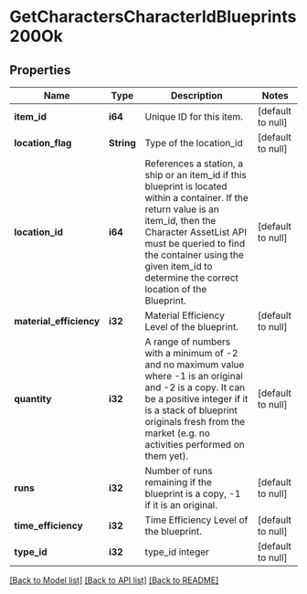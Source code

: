# GetCharactersCharacterIdBlueprints200Ok

## Properties
Name | Type | Description | Notes
------------ | ------------- | ------------- | -------------
**item_id** | **i64** | Unique ID for this item. | [default to null]
**location_flag** | **String** | Type of the location_id | [default to null]
**location_id** | **i64** | References a station, a ship or an item_id if this blueprint is located within a container. If the return value is an item_id, then the Character AssetList API must be queried to find the container using the given item_id to determine the correct location of the Blueprint. | [default to null]
**material_efficiency** | **i32** | Material Efficiency Level of the blueprint. | [default to null]
**quantity** | **i32** | A range of numbers with a minimum of -2 and no maximum value where -1 is an original and -2 is a copy. It can be a positive integer if it is a stack of blueprint originals fresh from the market (e.g. no activities performed on them yet). | [default to null]
**runs** | **i32** | Number of runs remaining if the blueprint is a copy, -1 if it is an original. | [default to null]
**time_efficiency** | **i32** | Time Efficiency Level of the blueprint. | [default to null]
**type_id** | **i32** | type_id integer | [default to null]

[[Back to Model list]](../README.md#documentation-for-models) [[Back to API list]](../README.md#documentation-for-api-endpoints) [[Back to README]](../README.md)


